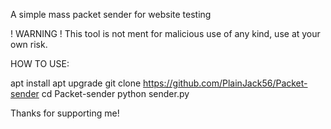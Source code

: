 A simple mass packet sender for website testing

! WARNING !
This tool is not ment for malicious use of any kind, use at your own risk.


HOW TO USE:

apt install
apt upgrade
git clone https://github.com/PlainJack56/Packet-sender
cd Packet-sender
python sender.py



Thanks for supporting me!
